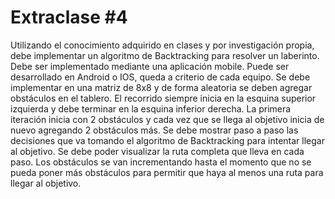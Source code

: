 # Extraclase #4

Utilizando el conocimiento adquirido en clases y por investigación propia, debe implementar un algoritmo de Backtracking para resolver un laberinto. Debe ser implementado mediante una aplicación mobile. Puede ser desarrollado en Android o IOS, queda a criterio de cada equipo.
Se debe implementar en una matriz de 8x8 y de forma aleatoria se deben agregar obstáculos en el tablero. El recorrido siempre inicia en la esquina superior izquierda y debe terminar en la esquina inferior derecha. La primera iteración inicia con 2 obstáculos y cada vez que se llega al objetivo inicia de nuevo agregando 2 obstáculos más. Se debe mostrar paso a paso las decisiones que va tomando el algoritmo de Backtracking para intentar llegar al objetivo. Se debe poder visualizar la ruta completa que lleva en cada paso. Los obstáculos se van incrementando hasta el momento que no se pueda poner más obstáculos para permitir que haya al menos una ruta para llegar al objetivo.

